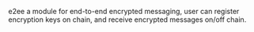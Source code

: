 e2ee a module for end-to-end encrypted messaging, user can register encryption keys on chain, and receive encrypted
messages on/off chain.

